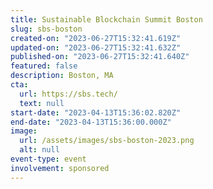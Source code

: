 ```yaml
---
title: Sustainable Blockchain Summit Boston
slug: sbs-boston
created-on: "2023-06-27T15:32:41.619Z"
updated-on: "2023-06-27T15:32:41.632Z"
published-on: "2023-06-27T15:32:41.640Z"
featured: false
description: Boston, MA
cta:
  url: https://sbs.tech/
  text: null
start-date: "2023-04-13T15:36:02.820Z"
end-date: "2023-04-13T15:36:00.000Z"
image:
  url: /assets/images/sbs-boston-2023.png
  alt: null
event-type: event
involvement: sponsored
---
```

